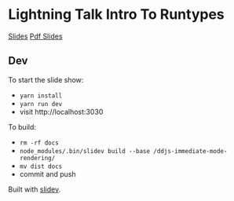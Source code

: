 # Lightning Talk Intro To Runtypes

[Slides](https://hoeck.github.io/ddjs-immediate-mode-rendering)
[Pdf Slides](slides-export.pdf)

## Dev

To start the slide show:

- `yarn install`
- `yarn run dev`
- visit http://localhost:3030

To build:

- `rm -rf docs`
- `node_modules/.bin/slidev build --base /ddjs-immediate-mode-rendering/`
- `mv dist docs`
- commit and push

Built with [slidev](https://sli.dev/).
